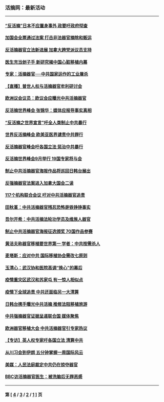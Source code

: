 ### 活摘网：最新活动
---
#### [“反活摘”日本不应置身事外 政要吁政府彻查](../../pages/nf5883/n13971188.md?07120430) 
#### [加国会全票通过法案 打击非法器官摘除和贩运](../../pages/nf5883/n13884924.md?07120430) 
#### [反活摘器官立法新进展 加拿大跨党派议员支持](../../pages/nf5883/n13876061.md?07120430) 
#### [医生充当刽子手 新研究揭中国心脏移植内幕](../../pages/nf5883/n13772291.md?07120430) 
#### [专家：活摘器官──中共国家运作的工业屠杀](../../pages/nf5883/n13761178.md?07120430) 
#### [【直播】普世人权与活摘器官牟利研讨会](../../pages/nf5883/n13425146.md?07120430) 
#### [欧洲议会议员：欧议会应曝光中共活摘器官](../../pages/nf5883/n13336571.md?07120430) 
#### [反活摘世界峰会 张锦华：媒体应报导事实真相](../../pages/nf5883/n13278502.md?07120430) 
#### [“反活摘之世界宣言”吁全人类制止中共暴行](../../pages/nf5883/n13259730.md?07120430) 
#### [世界反活摘峰会 欧美亚医界谴责中共罪行](../../pages/nf5883/n13253550.md?07120430) 
#### [反活摘器官峰会吁各国立法 惩治中共暴行](../../pages/nf5883/n13245052.md?07120430) 
#### [反活摘世界峰会9月举行 19国专家将与会](../../pages/nf5883/n13201492.md?07120430) 
#### [制止中共活摘器官海报作品将巡回日韩台展出](../../pages/nf5883/n13177791.md?07120430) 
#### [反强摘器官法案进入加拿大国会二读](../../pages/nf5883/n13033450.md?07120430) 
#### [117个机构联合会议 吁对中共活摘器官追责](../../pages/nf5883/n12775087.md?07120430) 
#### [田秋堇：中共活摘器官残忍恐怖是铁铮铮事实](../../pages/nf5883/n12702148.md?07120430) 
#### [吾尔开希：中共活摘法轮功学员及维族人器官](../../pages/nf5883/n12693197.md?07120430) 
#### [制止中共活摘器官海报征选颁奖 70国作品参赛](../../pages/nf5883/n12692050.md?07120430) 
#### [黄洁夫称器官移植要世界第一 学者：中共按需杀人](../../pages/nf5883/n12572329.md?07120430) 
#### [麦塔斯：应对中共 国际移植协会需改七原则](../../pages/nf5883/n12514711.md?07120430) 
#### [玉清心：武汉协和医院高调“换心”的幕后](../../pages/nf5883/n12298730.md?07120430) 
#### [疫情重灾区武汉和苏家屯 有一惊人相似点](../../pages/nf5883/n12150824.md?07120430) 
#### [疫情下全球追责 中共还面临另一大清算](../../pages/nf5883/n12070397.md?07120430) 
#### [日韩台携手曝光中共活摘 推修法阻移植旅游](../../pages/nf5883/n11712046.md?07120430) 
#### [中共强摘器官证据呈递联合国 媒体聚焦](../../pages/nf5883/n11546426.md?07120430) 
#### [欧洲器官移植大会 中共活摘器官引专家热议](../../pages/nf5883/n11539095.md?07120430) 
#### [【专访】英人权专家吁各国立法 清算中共](../../pages/nf5883/n11367315.md?07120430) 
#### [从川习会到伊朗 五分钟掌握一周国际风云](../../pages/nf5883/n11338520.md?07120430) 
#### [美媒：人民法庭裁定中共仍在掠夺器官](../../pages/nf5883/n11334897.md?07120430) 
#### [BBC访活摘器官医生：被洗脑后无罪恶感](../../pages/nf5883/n11335935.md?07120430) 

---
#### 第 [ [4](./4.md?07120430) / [3](./3.md?07120430) / [2](./2.md?07120430) / [1](./1.md?07120430) ] 页
